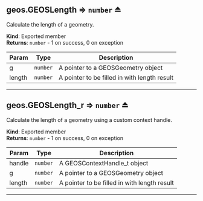 <a name="exp_module_geos--geos.GEOSLength"></a>

## geos.GEOSLength ⇒ <code>number</code> ⏏
Calculate the length of a geometry.

**Kind**: Exported member  
**Returns**: <code>number</code> - 1 on success, 0 on exception  

| Param | Type | Description |
| --- | --- | --- |
| g | <code>number</code> | A pointer to a GEOSGeometry object |
| length | <code>number</code> | A pointer to be filled in with length result |


---
<a name="exp_module_geos--geos.GEOSLength_r"></a>

## geos.GEOSLength\_r ⇒ <code>number</code> ⏏
Calculate the length of a geometry using a custom context handle.

**Kind**: Exported member  
**Returns**: <code>number</code> - 1 on success, 0 on exception  

| Param | Type | Description |
| --- | --- | --- |
| handle | <code>number</code> | A GEOSContextHandle_t object |
| g | <code>number</code> | A pointer to a GEOSGeometry object |
| length | <code>number</code> | A pointer to be filled in with length result |


---
